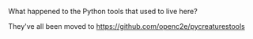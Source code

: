 What happened to the Python tools that used to live here?

They've all been moved to https://github.com/openc2e/pycreaturestools
